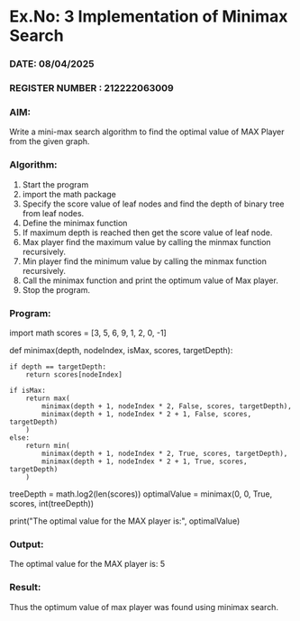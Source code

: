 # Ex.No: 3  Implementation of Minimax Search
### DATE: 08/04/2025                                                                           
### REGISTER NUMBER : 212222063009
### AIM: 
Write a mini-max search algorithm to find the optimal value of MAX Player from the given graph.
### Algorithm:
1. Start the program
2. import the math package
3. Specify the score value of leaf nodes and find the depth of binary tree from leaf nodes.
4. Define the minimax function
5. If maximum depth is reached then get the score value of leaf node.
6. Max player find the maximum value by calling the minmax function recursively.
7. Min player find the minimum value by calling the minmax function recursively.
8. Call the minimax function  and print the optimum value of Max player.
9. Stop the program. 

### Program:

import math
scores = [3, 5, 6, 9, 1, 2, 0, -1]

def minimax(depth, nodeIndex, isMax, scores, targetDepth):
    
    if depth == targetDepth:
        return scores[nodeIndex]

    if isMax:
        return max(
            minimax(depth + 1, nodeIndex * 2, False, scores, targetDepth),
            minimax(depth + 1, nodeIndex * 2 + 1, False, scores, targetDepth)
        )
    else:
        return min(
            minimax(depth + 1, nodeIndex * 2, True, scores, targetDepth),
            minimax(depth + 1, nodeIndex * 2 + 1, True, scores, targetDepth)
        )

treeDepth = math.log2(len(scores))
optimalValue = minimax(0, 0, True, scores, int(treeDepth))

print("The optimal value for the MAX player is:", optimalValue)

### Output:
The optimal value for the MAX player is: 5

### Result:
Thus the optimum value of max player was found using minimax search.
